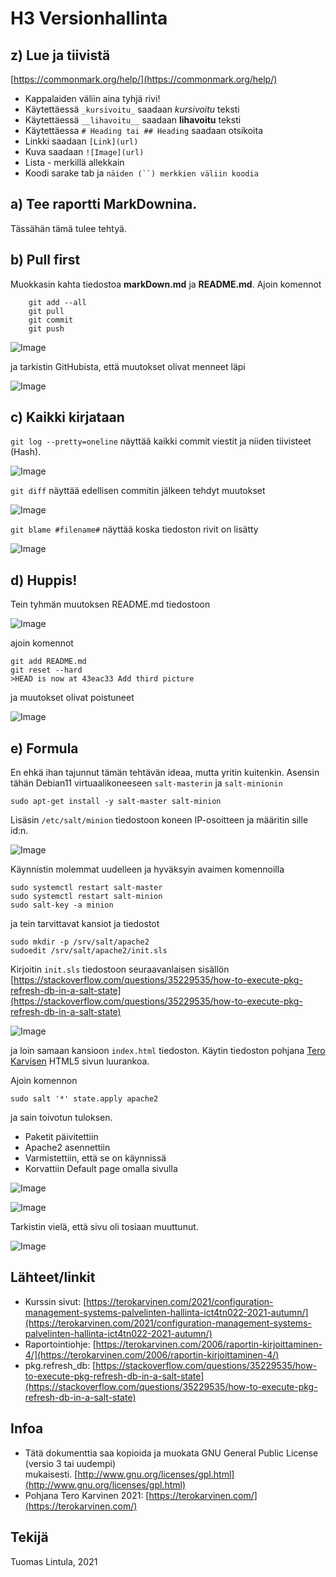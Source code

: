 # H3 Versionhallinta

## z) Lue ja tiivistä

[https://commonmark.org/help/](https://commonmark.org/help/)

- Kappalaiden väliin aina tyhjä rivi!
- Käytettäessä `_kursivoitu_` saadaan _kursivoitu_ teksti
- Käytettäessä `__lihavoitu__` saadaan __lihavoitu__ teksti
- Käytettäessa `# Heading tai ## Heading` saadaan otsikoita
- Linkki saadaan `[Link](url)`
- Kuva saadaan `![Image](url)`
- Lista - merkillä allekkain
- Koodi sarake tab ja `näiden (``) merkkien väliin koodia`

## a) Tee raportti MarkDownina.

Tässähän tämä tulee tehtyä.

## b) Pull first

Muokkasin kahta tiedostoa __markDown.md__ ja __README.md__. Ajoin komennot

        git add --all
        git pull  
        git commit 
        git push

![Image](/pics/twoedits.png)

ja tarkistin GitHubista, että muutokset olivat menneet läpi

![Image](/pics/checkfromgithub.png)

## c) Kaikki kirjataan

`git log --pretty=oneline` näyttää kaikki commit viestit ja niiden tiivisteet (Hash).

![Image](/pics/gitlog.png)

`git diff` näyttää edellisen commitin jälkeen tehdyt muutokset

![Image](/pics/gitdiff.png)

`git blame #filename#` näyttää koska tiedoston rivit on lisätty

![Image](/pics/gitblame.png)

## d) Huppis!

Tein tyhmän muutoksen README.md tiedostoon

![Image](/pics/tyhmamuutos.png)

ajoin komennot

	git add README.md
	git reset --hard
	>HEAD is now at 43eac33 Add third picture

ja muutokset olivat poistuneet

![Image](/pics/gitreset.png)

## e) Formula

En ehkä ihan tajunnut tämän tehtävän ideaa, mutta yritin kuitenkin.
Asensin tähän Debian11 virtuaalikoneeseen `salt-masterin` ja `salt-minionin`

	sudo apt-get install -y salt-master salt-minion

Lisäsin `/etc/salt/minion` tiedostoon koneen IP-osoitteen ja määritin sille id:n.

![Image](/pics/minionip.png)

Käynnistin molemmat uudelleen ja hyväksyin avaimen komennoilla

	sudo systemctl restart salt-master
	sudo systemctl restart salt-minion
	sudo salt-key -a minion

ja tein tarvittavat kansiot ja tiedostot

	sudo mkdir -p /srv/salt/apache2
	sudoedit /srv/salt/apache2/init.sls

Kirjoitin `init.sls` tiedostoon seuraavanlaisen sisällön [https://stackoverflow.com/questions/35229535/how-to-execute-pkg-refresh-db-in-a-salt-state](https://stackoverflow.com/questions/35229535/how-to-execute-pkg-refresh-db-in-a-salt-state)


![Image](/pics/init.png)

ja loin samaan kansioon `index.html` tiedoston. Käytin tiedoston pohjana
[Tero Karvisen](https://terokarvinen.com/2012/short-html5-page/) HTML5 sivun luurankoa.

Ajoin komennon

	sudo salt '*' state.apply apache2

ja sain toivotun tuloksen.

- Paketit päivitettiin
- Apache2 asennettiin
- Varmistettiin, että se on käynnissä
- Korvattiin Default page omalla sivulla

![Image](/pics/stateapply1.png)

![Image](/pics/stateapply2.png)

Tarkistin vielä, että sivu oli tosiaan muuttunut.

![Image](/pics/newpage.png)

## Lähteet/linkit

- Kurssin sivut: [https://terokarvinen.com/2021/configuration-management-systems-palvelinten-hallinta-ict4tn022-2021-autumn/](https://terokarvinen.com/2021/configuration-management-systems-palvelinten-hallinta-ict4tn022-2021-autumn/)
- Raportointiohje: [https://terokarvinen.com/2006/raportin-kirjoittaminen-4/](https://terokarvinen.com/2006/raportin-kirjoittaminen-4/)
- pkg.refresh_db: [https://stackoverflow.com/questions/35229535/how-to-execute-pkg-refresh-db-in-a-salt-state](https://stackoverflow.com/questions/35229535/how-to-execute-pkg-refresh-db-in-a-salt-state)

## Infoa

- Tätä dokumenttia saa kopioida ja muokata GNU General Public License (versio 3 tai uudempi) mukaisesti. [http://www.gnu.org/licenses/gpl.html](http://www.gnu.org/licenses/gpl.html)
- Pohjana Tero Karvinen 2021: [https://terokarvinen.com/](https://terokarvinen.com/)

## Tekijä

Tuomas Lintula, 2021
